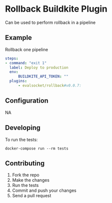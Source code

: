 # Rollback Buildkite Plugin

Can be used to perform rollback in a pipeline

## Example

Rollback one pipeline

```yml
steps:
- command: "exit 1"
  label: Deploy to production
  env:
	  BUILDKITE_API_TOKEN: ""
  plugins:
	  - evalsocket/rollback#v0.0.7:


```

## Configuration

NA

## Developing

To run the tests:

```shell
docker-compose run --rm tests
```

## Contributing

1. Fork the repo
2. Make the changes
3. Run the tests
4. Commit and push your changes
5. Send a pull request
